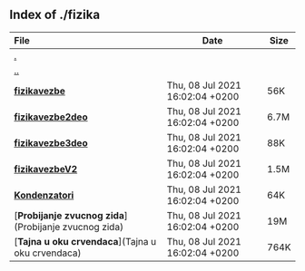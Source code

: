 ## Index of ./fizika

File | Date | Size
:--- | --- | ---
[.](.) | |
[..](..) | |
[**fizikavezbe**](fizikavezbe) | Thu, 08 Jul 2021 16:02:04 +0200 | 56K
[**fizikavezbe2deo**](fizikavezbe2deo) | Thu, 08 Jul 2021 16:02:04 +0200 | 6.7M
[**fizikavezbe3deo**](fizikavezbe3deo) | Thu, 08 Jul 2021 16:02:04 +0200 | 88K
[**fizikavezbeV2**](fizikavezbeV2) | Thu, 08 Jul 2021 16:02:04 +0200 | 1.5M
[**Kondenzatori**](Kondenzatori) | Thu, 08 Jul 2021 16:02:04 +0200 | 64K
[**Probijanje zvucnog zida**](Probijanje zvucnog zida) | Thu, 08 Jul 2021 16:02:04 +0200 | 19M
[**Tajna u oku crvendaca**](Tajna u oku crvendaca) | Thu, 08 Jul 2021 16:02:04 +0200 | 764K
